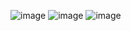 ![image](https://github.com/user-attachments/assets/3ff6f0eb-54a6-4ef4-99c4-e4adf25c1397)
![image](https://github.com/user-attachments/assets/e28ae79a-254b-4487-9835-3926f060f358)
![image](https://github.com/user-attachments/assets/84ec142d-8ee8-474d-8203-a3c4e58c2aa6)
